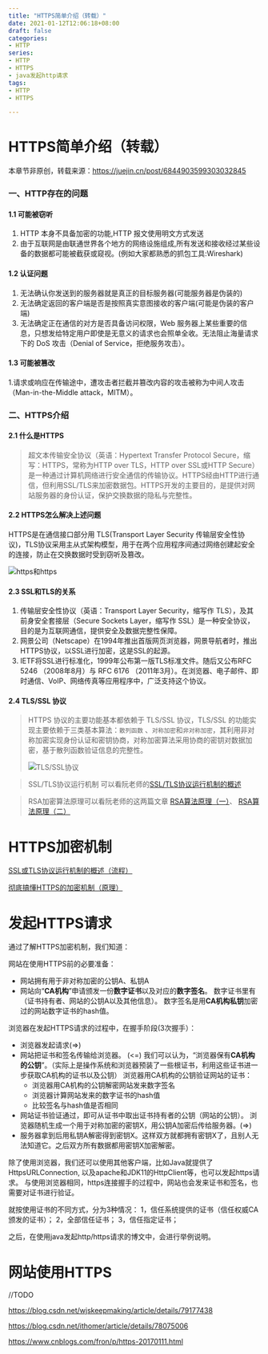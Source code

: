 ```yaml
---
title: "HTTPS简单介绍（转载）"
date: 2021-01-12T12:06:18+08:00
draft: false
categories: 
- HTTP
series:
- HTTP
- HTTPS
- java发起http请求
tags:
- HTTP
- HTTPS

---
```


# HTTPS简单介绍（转载）

本章节非原创，转载来源：https://juejin.cn/post/6844903599303032845

### 一、HTTP存在的问题

#### 1.1 可能被窃听

1. HTTP 本身不具备加密的功能,HTTP 报文使用明文方式发送
2. 由于互联网是由联通世界各个地方的网络设施组成,所有发送和接收经过某些设备的数据都可能被截获或窥视。(例如大家都熟悉的抓包工具:Wireshark)

#### 1.2 认证问题

1. 无法确认你发送到的服务器就是真正的目标服务器(可能服务器是伪装的)
2. 无法确定返回的客户端是否是按照真实意图接收的客户端(可能是伪装的客户端)
3. 无法确定正在通信的对方是否具备访问权限，Web 服务器上某些重要的信息，只想发给特定用户即使是无意义的请求也会照单全收。无法阻止海量请求下的 DoS 攻击（Denial of Service，拒绝服务攻击）。

#### 1.3 可能被篡改

1.请求或响应在传输途中，遭攻击者拦截并篡改内容的攻击被称为中间人攻击（Man-in-the-Middle attack，MITM）。

### 二、HTTPS介绍

#### 2.1 什么是HTTPS

> 超文本传输安全协议（英语：Hypertext Transfer Protocol Secure，缩写：HTTPS，常称为HTTP over TLS，HTTP over SSL或HTTP Secure）是一种通过计算机网络进行安全通信的传输协议。HTTPS经由HTTP进行通信，但利用SSL/TLS来加密数据包。HTTPS开发的主要目的，是提供对网站服务器的身份认证，保护交换数据的隐私与完整性。

#### 2.2 HTTPS怎么解决上述问题

HTTPS是在通信接口部分用 TLS(Transport Layer Security 传输层安全性协议)，TLS协议采用主从式架构模型，用于在两个应用程序间通过网络创建起安全的连接，防止在交换数据时受到窃听及篡改。



![https和https](https://user-gold-cdn.xitu.io/2018/4/16/162cd3df803538f6?imageView2/0/w/1280/h/960/format/webp/ignore-error/1)



#### 2.3 SSL和TLS的关系

1. 传输层安全性协议（英语：Transport Layer Security，缩写作 TLS），及其前身安全套接层（Secure Sockets Layer，缩写作 SSL）是一种安全协议，目的是为互联网通信，提供安全及数据完整性保障。
2. 网景公司（Netscape）在1994年推出首版网页浏览器，网景导航者时，推出HTTPS协议，以SSL进行加密，这是SSL的起源。
3. IETF将SSL进行标准化，1999年公布第一版TLS标准文件。随后又公布RFC 5246 （2008年8月）与 RFC 6176 （2011年3月）。在浏览器、电子邮件、即时通信、VoIP、网络传真等应用程序中，广泛支持这个协议。

#### 2.4 TLS/SSL 协议

> HTTPS 协议的主要功能基本都依赖于 TLS/SSL 协议，TLS/SSL 的功能实现主要依赖于三类基本算法：`散列函数` 、`对称加密`和`非对称加密`，其利用非对称加密实现身份认证和密钥协商，对称加密算法采用协商的密钥对数据加密，基于散列函数验证信息的完整性。
>
> ![TLS/SSL协议](https://user-gold-cdn.xitu.io/2018/4/20/162e3583d5cb5b1e?imageView2/0/w/1280/h/960/format/webp/ignore-error/1)

> SSL/TLS协议运行机制 可以看阮老师的[SSL/TLS协议运行机制的概述](http://ruanyifeng.com/blog/2014/02/ssl_tls.html)

> RSA加密算法原理可以看阮老师的这两篇文章 [RSA算法原理（一）](http://www.ruanyifeng.com/blog/2013/06/rsa_algorithm_part_one.html)、 [RSA算法原理（二）](http://www.ruanyifeng.com/blog/2013/07/rsa_algorithm_part_two.html)

# HTTPS加密机制

[SSL或TLS协议运行机制的概述（流程）](../SSL或TLS协议运行机制的概述（转载）)

[彻底搞懂HTTPS的加密机制（原理）](../彻底搞懂HTTPS的加密机制（转载）)

# 发起HTTPS请求

通过了解HTTPS加密机制，我们知道：

网站在使用HTTPS前的必要准备：

- 网站拥有用于非对称加密的公钥A、私钥A
- 网站向“**CA机构**”申请颁发一份**数字证书**以及对应的**数字签名**。
  数字证书里有（证书持有者、网站的公钥A以及其他信息）。
  数字签名是用**CA机构私钥**加密过的网站数字证书的hash值。

浏览器在发起HTTPS请求的过程中，在握手阶段(3次握手）：

- 浏览器发起请求(=>)
- 网站把证书和签名传输给浏览器。 (<=)
  我们可以认为，“浏览器保有**CA机构的公钥**”。（实际上是操作系统和浏览器预装了一些根证书，利用这些证书进一步获取CA机构的证书以及公钥）
  浏览器用CA机构的公钥验证网站的证书：
  - 浏览器用CA机构的公钥解密网站发来数字签名
  - 浏览器计算网站发来的数字证书的hash值
  - 比较签名与hash值是否相同
- 网站证书验证通过，即可从证书中取出证书持有者的公钥（网站的公钥）。
  浏览器随机生成一个用于对称加密的密钥X，用公钥A加密后传给服务器。(=>)
- 服务器拿到后用私钥A解密得到密钥X。这样双方就都拥有密钥X了，且别人无法知道它。之后双方所有数据都用密钥X加密解密。



除了使用浏览器，我们还可以使用其他客户端，比如Java就提供了HttpsURLConnection, 以及apache和JDK11的HttpClient等，也可以发起https请求。
与使用浏览器相同，https连接握手的过程中，网站也会发来证书和签名，也需要对证书进行验证。

就按使用证书的不同方式，分为3种情况：
1，信任系统提供的证书（信任权威CA颁发的证书）；
2，全部信任证书；
3，信任指定证书；

之后，在使用java发起http/https请求的博文中，会进行举例说明。

# 网站使用HTTPS

//TODO

https://blog.csdn.net/wjskeepmaking/article/details/79177438

https://blog.csdn.net/ithomer/article/details/78075006

https://www.cnblogs.com/fron/p/https-20170111.html